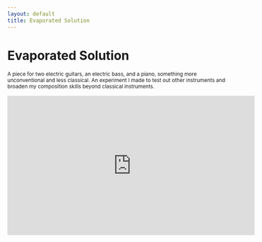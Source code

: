 ```yaml
---
layout: default
title: Evaporated Solution
---
```


# Evaporated Solution

<small>A piece for two electric guitars, an electric bass, and a piano, something more unconventional and less classical. An experiment I made to test out other instruments and broaden my composition skills beyond classical instruments.</small>

<iframe width="560" height="315" src="https://www.youtube.com/embed/TK2HdoiI4m8" frameborder="0" allow="accelerometer; autoplay; clipboard-write; encrypted-media; gyroscope; picture-in-picture" allowfullscreen></iframe>

